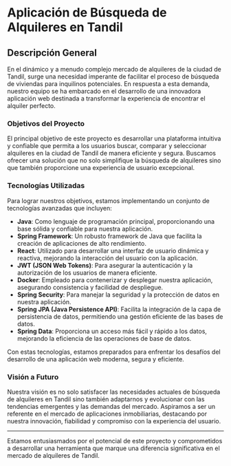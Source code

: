 # Aplicación de Búsqueda de Alquileres en Tandil

## Descripción General

En el dinámico y a menudo complejo mercado de alquileres de la ciudad de Tandil, surge una necesidad imperante de facilitar el proceso de búsqueda de viviendas para inquilinos potenciales. En respuesta a esta demanda, nuestro equipo se ha embarcado en el desarrollo de una innovadora aplicación web destinada a transformar la experiencia de encontrar el alquiler perfecto.

### Objetivos del Proyecto

El principal objetivo de este proyecto es desarrollar una plataforma intuitiva y confiable que permita a los usuarios buscar, comparar y seleccionar alquileres en la ciudad de Tandil de manera eficiente y segura. Buscamos ofrecer una solución que no solo simplifique la búsqueda de alquileres sino que también proporcione una experiencia de usuario excepcional.

### Tecnologías Utilizadas

Para lograr nuestros objetivos, estamos implementando un conjunto de tecnologías avanzadas que incluyen:

- **Java**: Como lenguaje de programación principal, proporcionando una base sólida y confiable para nuestra aplicación.
- **Spring Framework**: Un robusto framework de Java que facilita la creación de aplicaciones de alto rendimiento.
- **React**: Utilizado para desarrollar una interfaz de usuario dinámica y reactiva, mejorando la interacción del usuario con la aplicación.
- **JWT (JSON Web Tokens)**: Para asegurar la autenticación y la autorización de los usuarios de manera eficiente.
- **Docker**: Empleado para contenerizar y desplegar nuestra aplicación, asegurando consistencia y facilidad de despliegue.
- **Spring Security**: Para manejar la seguridad y la protección de datos en nuestra aplicación.
- **Spring JPA (Java Persistence API)**: Facilita la integración de la capa de persistencia de datos, permitiendo una gestión eficiente de las bases de datos.
- **Spring Data**: Proporciona un acceso más fácil y rápido a los datos, mejorando la eficiencia de las operaciones de base de datos.

Con estas tecnologías, estamos preparados para enfrentar los desafíos del desarrollo de una aplicación web moderna, segura y eficiente.

### Visión a Futuro

Nuestra visión es no solo satisfacer las necesidades actuales de búsqueda de alquileres en Tandil sino también adaptarnos y evolucionar con las tendencias emergentes y las demandas del mercado. Aspiramos a ser un referente en el mercado de aplicaciones inmobiliarias, destacando por nuestra innovación, fiabilidad y compromiso con la experiencia del usuario.

---

Estamos entusiasmados por el potencial de este proyecto y comprometidos a desarrollar una herramienta que marque una diferencia significativa en el mercado de alquileres de Tandil.
